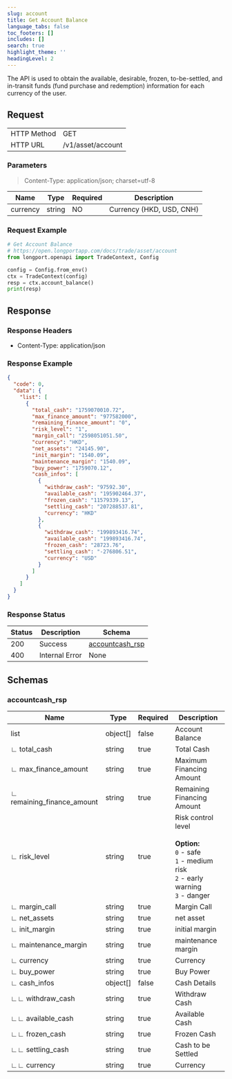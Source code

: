 ```yaml
---
slug: account
title: Get Account Balance
language_tabs: false
toc_footers: []
includes: []
search: true
highlight_theme: ''
headingLevel: 2
---
```


The API is used to obtain the available, desirable, frozen, to-be-settled, and in-transit
funds (fund purchase and redemption) information for each currency of the user.

<SDKLinks module="trade" klass="TradeContext" method="account_balance" />

##

## Request

<table className="http-basic">
<tbody>
<tr><td className="http-basic-key">HTTP Method</td><td>GET</td></tr>
<tr><td className="http-basic-key">HTTP URL</td><td>/v1/asset/account </td></tr>
</tbody>
</table>

### Parameters

> Content-Type: application/json; charset=utf-8

| Name     | Type   | Required | Description              |
| -------- | ------ | -------- | ------------------------ |
| currency | string | NO       | Currency (HKD, USD, CNH) |

### Request Example

```python
# Get Account Balance
# https://open.longportapp.com/docs/trade/asset/account
from longport.openapi import TradeContext, Config

config = Config.from_env()
ctx = TradeContext(config)
resp = ctx.account_balance()
print(resp)
```

## Response

### Response Headers

- Content-Type: application/json

### Response Example

```json
{
  "code": 0,
  "data": {
    "list": [
      {
        "total_cash": "1759070010.72",
        "max_finance_amount": "977582000",
        "remaining_finance_amount": "0",
        "risk_level": "1",
        "margin_call": "2598051051.50",
        "currency": "HKD",
        "net_assets": "24145.90",
        "init_margin": "1540.09",
        "maintenance_margin": "1540.09",
        "buy_power": "1759070.12",
        "cash_infos": [
          {
            "withdraw_cash": "97592.30",
            "available_cash": "195902464.37",
            "frozen_cash": "11579339.13",
            "settling_cash": "207288537.81",
            "currency": "HKD"
          },
          {
            "withdraw_cash": "199893416.74",
            "available_cash": "199893416.74",
            "frozen_cash": "28723.76",
            "settling_cash": "-276806.51",
            "currency": "USD"
          }
        ]
      }
    ]
  }
}
```

### Response Status

| Status | Description    | Schema                                    |
| ------ | -------------- | ----------------------------------------- |
| 200    | Success        | [accountcash_rsp](#schemaaccountcash_rsp) |
| 400    | Internal Error | None                                      |

<aside className="success">
</aside>

## Schemas

### accountcash_rsp

<a id="schemaaccountcash_rsp"></a>
<a id="schemaaccountcash_rsp"></a>

| Name                       | Type     | Required | Description                                                                                                                      |
| -------------------------- | -------- | -------- | -------------------------------------------------------------------------------------------------------------------------------- |
| list                       | object[] | false    | Account Balance                                                                                                                  |
| ∟ total_cash               | string   | true     | Total Cash                                                                                                                       |
| ∟ max_finance_amount       | string   | true     | Maximum Financing Amount                                                                                                         |
| ∟ remaining_finance_amount | string   | true     | Remaining Financing Amount                                                                                                       |
| ∟ risk_level               | string   | true     | Risk control level <br/> <br/> <b>Option:</b><br/> `0` - safe <br/> `1` - medium risk<br/> `2` - early warning<br/> `3` - danger |
| ∟ margin_call              | string   | true     | Margin Call                                                                                                                      |
| ∟ net_assets               | string   | true     | net asset                                                                                                                        |
| ∟ init_margin              | string   | true     | initial margin                                                                                                                   |
| ∟ maintenance_margin       | string   | true     | maintenance margin                                                                                                               |
| ∟ currency                 | string   | true     | Currency                                                                                                                         |
| ∟ buy_power                | string   | true     | Buy Power                                                                                                                        |
| ∟ cash_infos               | object[] | false    | Cash Details                                                                                                                     |
| ∟∟ withdraw_cash           | string   | true     | Withdraw Cash                                                                                                                    |
| ∟∟ available_cash          | string   | true     | Available Cash                                                                                                                   |
| ∟∟ frozen_cash             | string   | true     | Frozen Cash                                                                                                                      |
| ∟∟ settling_cash           | string   | true     | Cash to be Settled                                                                                                               |
| ∟∟ currency                | string   | true     | Currency                                                                                                                         |
